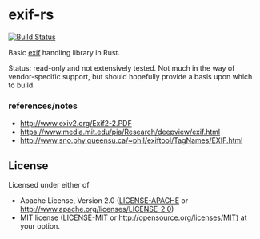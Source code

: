 
# exif-rs

[![Build Status](https://travis-ci.org/liamstask/exif-rs.svg)](https://travis-ci.org/liamstask/exif-rs)

Basic [exif](https://en.wikipedia.org/wiki/Exif) handling library in Rust.

Status: read-only and not extensively tested. Not much in the way of vendor-specific support, but should hopefully provide a basis upon which to build.

### references/notes

* http://www.exiv2.org/Exif2-2.PDF
* https://www.media.mit.edu/pia/Research/deepview/exif.html
* http://www.sno.phy.queensu.ca/~phil/exiftool/TagNames/EXIF.html

## License

Licensed under either of
 * Apache License, Version 2.0 ([LICENSE-APACHE](LICENSE-APACHE) or http://www.apache.org/licenses/LICENSE-2.0)
 * MIT license ([LICENSE-MIT](LICENSE-MIT) or http://opensource.org/licenses/MIT)
at your option.
